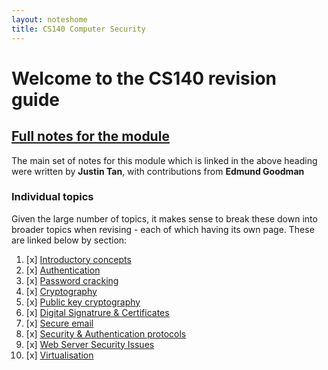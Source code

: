 ```yaml
---
layout: noteshome
title: CS140 Computer Security
---
```


# Welcome to the CS140 revision guide

## [Full notes for the module](onePage)

The main set of notes for this module which is linked in the above heading were written by **Justin Tan**, with contributions from **Edmund Goodman**

### Individual topics

Given the large number of topics, it makes sense to break these down into broader topics when revising - each of which having its own page. These are linked below by section:

1. [x] [Introductory concepts](part1)
2. [x] [Authentication](part2)
3. [x] [Password cracking](part3)
4. [x] [Cryptography](part4)
5. [x] [Public key cryptography](part5)
6. [x] [Digital Signatrure & Certificates](part6)
7. [x] [Secure email](secure-email)
8. [x] [Security & Authentication protocols](part7)
9. [x] [Web Server Security Issues](part8)
10. [x] [Virtualisation](part9)
